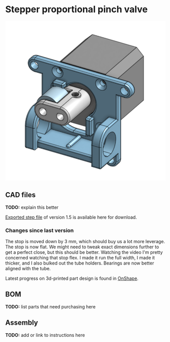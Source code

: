 # Stepper proportional pinch valve

![Rendering](render_v5.png)

## CAD files

**TODO:** explain this better

[Exported step file](exhaust%20pinch%20valve%201.5.step) of version 1.5 is available here for download.

### Changes since last version
The stop is moved down by 3 mm, which should buy us a lot more leverage.
The stop is now flat. We might need to tweak exact dimensions further to get a perfect close, but this should be better.
Watching the video I'm pretty concerned watching that stop flex. I made it run the full width, I made it thicker, and I also bulked out the tube holders.
Bearings are now better aligned with the tube.

Latest progress on 3d-printed part design is found in
[OnShape](https://cad.onshape.com/documents/3fe0c1f79c482144c267173d/w/2ad1c08071a25185f9c78c68/e/fed9023927bfd7d2374ff967).

## BOM

**TODO:** list parts that need purchasing here

## Assembly

**TODO:** add or link to instructions here
